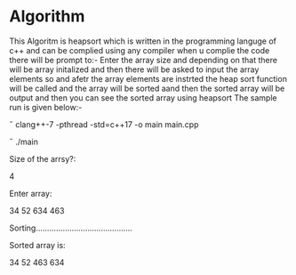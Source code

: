 # Algorithm

This Algoritm is heapsort which is written in the programming languge of c++ and can be complied using any compiler when u complie the code there will be prompt to:-
Enter the array size and depending on that there will be array initalized
and then there will be asked to input the array elements so 
and afetr the array elements are instrted the heap sort function will be called and the array will be sorted aand then the sorted array will be output and then 
you can see the sorted array using heapsort
The sample run is given below:-


 clang++-7 -pthread -std=c++17 -o main main.cpp

 ./main


Size of the arrsy?:

4

Enter array:

34 52 634 463


Sorting...........................................

Sorted array is:

34 52 463 634
